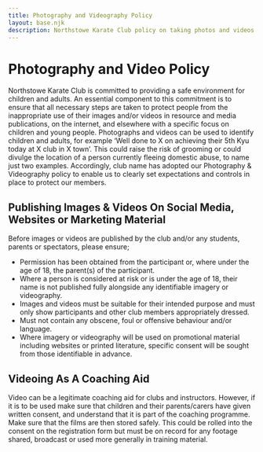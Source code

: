 ```yaml
---
title: Photography and Videography Policy
layout: base.njk
description: Northstowe Karate Club policy on taking photos and videos of students
---
```

# Photography and Video Policy

Northstowe Karate Club is committed to providing a safe environment for children and adults. An essential component to this commitment is to ensure that all necessary steps are taken to protect people from the inappropriate use of their images and/or videos in resource and media publications, on the internet, and elsewhere with a specific focus on children and young people.
Photographs and videos can be used to identify children and adults, for example ‘Well done to X on achieving their 5th Kyu today at X club in X town’. This could raise the risk of grooming or could divulge the location of a person currently fleeing domestic abuse, to name just two examples.
Accordingly, club name has adopted our Photography & Videography policy to enable us to clearly set expectations and controls in place to protect our members.

## Publishing Images & Videos On Social Media, Websites or Marketing Material
Before images or videos are published by the club and/or any students, parents or spectators, please ensure;
*	Permission has been obtained from the participant or, where under the age of 18, the parent(s) of the participant.
*	Where a person is considered at risk or is under the age of 18, their name is not published fully alongside any identifiable imagery or videography.
*	Images and videos must be suitable for their intended purpose and must only show participants and other club members appropriately dressed.
*	Must not contain any obscene, foul or offensive behaviour and/or language.
*	Where imagery or videography will be used on promotional material including websites or printed literature, specific consent will be sought from those identifiable in advance.

## Videoing As A Coaching Aid

Video can be a legitimate coaching aid for clubs and instructors. However, if it is to be used make sure that children and their parents/carers have given written consent, and understand that it is part of the coaching programme. Make sure that the films are then stored safely. This could be rolled into the consent on the registration form but must be on record for any footage shared, broadcast or used more generally in training material.


